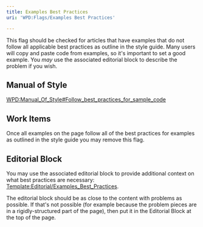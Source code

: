 ```yaml
---
title: Examples Best Practices
uri: 'WPD:Flags/Examples Best Practices'

---
```

This flag should be checked for articles that have examples that do not follow all applicable best practices as outline in the style guide. Many users will copy and paste code from examples, so it's important to set a good example. You *may* use the associated editorial block to describe the problem if you wish.

## Manual of Style

[WPD:Manual\_Of\_Style\#Follow\_best\_practices\_for\_sample\_code](/WPD:Manual_Of_Style#Follow_best_practices_for_sample_code)

## Work Items

Once all examples on the page follow all of the best practices for examples as outlined in the style guide you may remove this flag.

## Editorial Block

You may use the associated editorial block to provide additional context on what best practices are necessary: [Template:Editorial/Examples\_Best\_Practices](/Template:Editorial/Examples_Best_Practices).

The editorial block should be as close to the content with problems as possible. If that's not possible (for example because the problem pieces are in a rigidly-structured part of the page), then put it in the Editorial Block at the top of the page.
